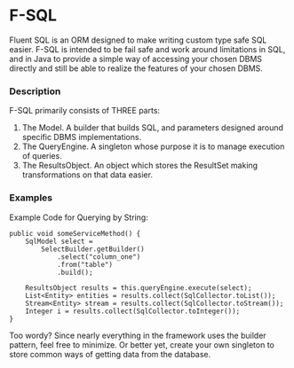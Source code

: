 # F-SQL
Fluent SQL is an ORM designed to make writing custom type safe SQL easier.
F-SQL is intended to be fail safe and work around limitations in SQL, and in Java to provide a simple way of accessing your chosen DBMS directly and still be able to realize the features of your chosen DBMS.

### Description
F-SQL primarily consists of THREE parts:
1) The Model. A builder that builds SQL, and parameters designed around specific DBMS implementations.
2) The QueryEngine. A singleton whose purpose it is to manage execution of queries.
3) The ResultsObject. An object which stores the ResultSet making transformations on that data easier.

### Examples
Example Code for Querying by String:

    public void someServiceMethod() {
        SqlModel select =
            SelectBuilder.getBuilder()
                .select("column_one")
                .from("table")
                .build();

        ResultsObject results = this.queryEngine.execute(select);
        List<Entity> entities = results.collect(SqlCollector.toList());
        Stream<Entity> stream = results.collect(SqlCollector.toStream());
        Integer i = results.collect(SqlCollector.toInteger());
    }

Too wordy? Since nearly everything in the framework uses the builder pattern, feel free to minimize. Or better yet, create your own singleton to store common ways of getting data from the database.

